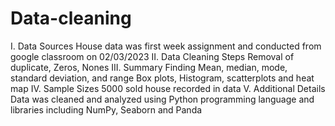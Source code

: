 # Data-cleaning
I. Data Sources
House data was first week assignment and conducted from google classroom on 02/03/2023
II. Data Cleaning Steps
Removal of duplicate, Zeros, Nones 
III. Summary 
Finding Mean, median, mode, standard deviation, and range
Box plots, Histogram, scatterplots and heat map
IV. Sample Sizes
5000 sold house recorded in data
V. Additional Details
Data was cleaned and analyzed using Python programming language and  libraries including NumPy, Seaborn and Panda
